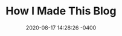 ---
layout: post
title:  "How I Made This Blog"
date:   2020-08-17 14:28:26 -0400
categories: jekyll update
---